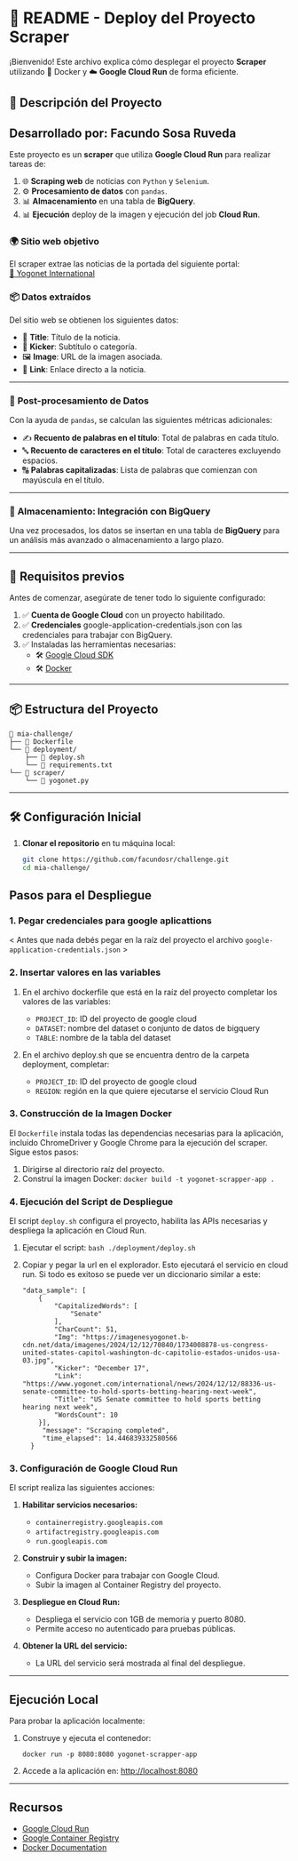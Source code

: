 # 📝 **README - Deploy del Proyecto Scraper**  

¡Bienvenido! Este archivo explica cómo desplegar el proyecto **Scraper** utilizando 🐳 Docker y ☁️ **Google Cloud Run** de forma eficiente. 

## 📝 **Descripción del Proyecto**

## **Desarrollado por: Facundo Sosa Ruveda**

Este proyecto es un **scraper** que utiliza **Google Cloud Run** para realizar tareas de:  
1. 🌐 **Scraping web** de noticias con `Python` y `Selenium`.  
2. ⚙️ **Procesamiento de datos** con `pandas`.  
3. 📊 **Almacenamiento** en una tabla de **BigQuery**.
4. 📊 **Ejecución** deploy de la imagen y ejecución del job **Cloud Run**. 

### 🌍 **Sitio web objetivo**  
El scraper extrae las noticias de la portada del siguiente portal:  
[🔗 Yogonet International](https://www.yogonet.com/international/)  

### 📦 **Datos extraídos**  
Del sitio web se obtienen los siguientes datos:  
- 📰 **Title**: Título de la noticia.  
- 📢 **Kicker**: Subtítulo o categoría.  
- 🖼 **Image**: URL de la imagen asociada.  
- 🔗 **Link**: Enlace directo a la noticia.  

---

### 🔄 **Post-procesamiento de Datos**  
Con la ayuda de `pandas`, se calculan las siguientes métricas adicionales:  
- ✍️ **Recuento de palabras en el título**: Total de palabras en cada título.  
- 🔤 **Recuento de caracteres en el título**: Total de caracteres excluyendo espacios.  
- 🔠 **Palabras capitalizadas**: Lista de palabras que comienzan con mayúscula en el título.  

---

### 📂 **Almacenamiento: Integración con BigQuery**  
Una vez procesados, los datos se insertan en una tabla de **BigQuery** para un análisis más avanzado o almacenamiento a largo plazo.  


---

## 🚀 **Requisitos previos**
Antes de comenzar, asegúrate de tener todo lo siguiente configurado:  

1. ✅ **Cuenta de Google Cloud** con un proyecto habilitado.
2. ✅ **Credenciales** google-application-credentials.json con las credenciales para trabajar con BigQuery.  
3. ✅ Instaladas las herramientas necesarias:  
   - 🛠️ [Google Cloud SDK](https://cloud.google.com/sdk/docs/install)  
   - 🛠️ [Docker](https://docs.docker.com/get-docker/)  

---

## 📦 **Estructura del Proyecto**
```
📁 mia-challenge/
├── 📄 Dockerfile
└── 📁 deployment/
    ├── 📄 deploy.sh
    └── 📄 requirements.txt
└── 📁 scraper/
    └── 📄 yogonet.py
```
---

## 🛠️ **Configuración Inicial**

1. **Clonar el repositorio** en tu máquina local:     
   ```bash
   git clone https://github.com/facundosr/challenge.git
   cd mia-challenge/

## Pasos para el Despliegue

### 1. Pegar credenciales para google aplicattions
< Antes que nada debés pegar en la raíz del proyecto el archivo `google-application-credentials.json` >

### 2. Insertar valores en las variables
1. En el archivo dockerfile que está en la raíz del proyecto completar los valores de las variables:
   - `PROJECT_ID`: ID del proyecto de google cloud
   - `DATASET`: nombre del dataset o conjunto de datos de bigquery
   - `TABLE`: nombre de la tabla del dataset

2. En el archivo deploy.sh que se encuentra dentro de la carpeta deployment, completar:
   - `PROJECT_ID`: ID del proyecto de google cloud
   - `REGION`: región en la que quiere ejecutarse el servicio Cloud Run

### 3. Construcción de la Imagen Docker

El `Dockerfile` instala todas las dependencias necesarias para la aplicación, incluido ChromeDriver y Google Chrome para la ejecución del scraper. Sigue estos pasos:

1. Dirigirse al directorio raíz del proyecto.
2. Construí la imagen Docker:
   ```docker build -t yogonet-scrapper-app .```

### 4. Ejecución del Script de Despliegue

El script `deploy.sh` configura el proyecto, habilita las APIs necesarias y despliega la aplicación en Cloud Run.

1. Ejecutar el script:
   ```bash ./deployment/deploy.sh```

2. Copiar y pegar la url en el explorador. Esto ejecutará el servicio en cloud run. Si todo es exitoso se puede ver un diccionario similar a este:

    ```{
    "data_sample": [
        {
            "CapitalizedWords": [
                "Senate"
            ],
            "CharCount": 51,
            "Img": "https://imagenesyogonet.b-cdn.net/data/imagenes/2024/12/12/70840/1734008878-us-congress-united-states-capitol-washington-dc-capitolio-estados-unidos-usa-03.jpg",
            "Kicker": "December 17",
            "Link": "https://www.yogonet.com/international/news/2024/12/12/88336-us-senate-committee-to-hold-sports-betting-hearing-next-week",
            "Title": "US Senate committee to hold sports betting hearing next week",
            "WordsCount": 10
        }],
         "message": "Scraping completed",
         "time_elapsed": 14.446839332580566
      } 

### 3. Configuración de Google Cloud Run

El script realiza las siguientes acciones:

1. **Habilitar servicios necesarios:**

   - `containerregistry.googleapis.com`
   - `artifactregistry.googleapis.com`
   - `run.googleapis.com`

2. **Construir y subir la imagen:**

   - Configura Docker para trabajar con Google Cloud.
   - Subir la imagen al Container Registry del proyecto.

3. **Despliegue en Cloud Run:**

   - Despliega el servicio con 1GB de memoria y puerto 8080.
   - Permite acceso no autenticado para pruebas públicas.

4. **Obtener la URL del servicio:**

   - La URL del servicio será mostrada al final del despliegue.


---

## Ejecución Local

Para probar la aplicación localmente:

1. Construye y ejecuta el contenedor:
   ```
   docker run -p 8080:8080 yogonet-scrapper-app
   ```
2. Accede a la aplicación en: [http://localhost:8080](http://localhost:8080)

---

## Recursos

- [Google Cloud Run](https://cloud.google.com/run)
- [Google Container Registry](https://cloud.google.com/container-registry)
- [Docker Documentation](https://docs.docker.com/)


